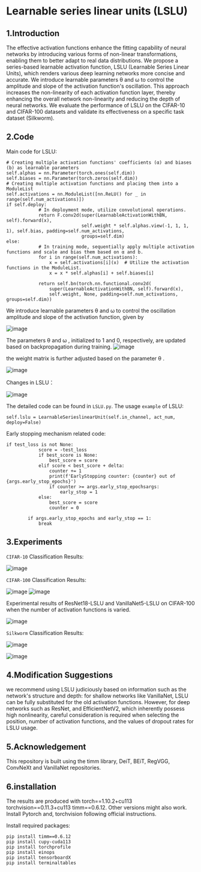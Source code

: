 # Learnable series linear units (LSLU)
## 1.Introduction
The effective activation functions enhance the fitting capability of neural networks by introducing various forms of non-linear transformations, enabling them to better adapt to real data distributions. We propose a series-based learnable activation function, LSLU (Learnable Series Linear Units), which renders various deep learning networks more concise and accurate. We introduce learnable parameters θ and ω to control the amplitude and slope of the activation function's oscillation. This approach increases the non-linearity of each activation function layer, thereby enhancing the overall network non-linearity and reducing the depth of neural networks. We evaluate the performance of LSLU on the CIFAR-10 and CIFAR-100 datasets and validate its effectiveness on a specific task dataset (Silkworm).
## 2.Code
Main code for LSLU:
```
# Creating multiple activation functions' coefficients (α) and biases (b) as learnable parameters
self.alphas = nn.Parameter(torch.ones(self.dim))
self.biases = nn.Parameter(torch.zeros(self.dim))       
# Creating multiple activation functions and placing them into a ModuleList
self.activations = nn.ModuleList([nn.ReLU() for _ in range(self.num_activations)])
if self.deploy:
            # In deployment mode, utilize convolutional operations.
            return F.conv2d(super(LearnableActivationWithBN, self).forward(x),
                            self.weight * self.alphas.view(-1, 1, 1, 1), self.bias, padding=self.num_activations,
                            groups=self.dim)
else:
            # In training mode, sequentially apply multiple activation functions and scale and bias them based on α and b.
            for i in range(self.num_activations):
                x = self.activations[i](x)  # Utilize the activation functions in the ModuleList.
                x = x * self.alphas[i] + self.biases[i]

            return self.bn(torch.nn.functional.conv2d(
                super(LearnableActivationWithBN, self).forward(x),
                self.weight, None, padding=self.num_activations, groups=self.dim))        
```
We introduce learnable parameters  θ and  ω to control the oscillation amplitude and slope of the activation function, given by

![image](https://github.com/vontran2021/Learnable-series-linear-units-LSLU/assets/97432746/b4c63330-5edd-404d-8b30-fcc4db57601f)

The parameters θ  and ω , initialized to 1 and 0, respectively, are updated based on backpropagation during training.
![image](https://github.com/vontran2021/Learnable-series-linear-units-LSLU/assets/97432746/7d9ba6f4-6655-46b5-9a9d-810e0c2a1c65)

the weight matrix is further adjusted based on the parameter θ .

![image](https://github.com/vontran2021/Learnable-series-linear-units-LSLU/assets/97432746/73183f03-7460-4273-adc0-43d63a69433a)

Changes in LSLU：

![image](https://github.com/vontran2021/Learnable-series-linear-units-LSLU/assets/97432746/65517ba5-9eb8-4b15-b4a5-6605728e5a21)

The detailed code can be found in `LSLU.py`.
The usage `example` of LSLU:
```
self.lslu = LearnableSerieslinearUnit(self.in_channel, act_num, deploy=False)
```
Early stopping mechanism related code:

```
if test_loss is not None:
            score = -test_loss
            if best_score is None:
                best_score = score
            elif score < best_score + delta:
                counter += 1
                print(f'EarlyStopping counter: {counter} out of {args.early_stop_epochs}')
                if counter >= args.early_stop_epochsargs:
                    early_stop = 1
            else:
                best_score = score
                counter = 0

        if args.early_stop_epochs and early_stop == 1:
            break
```
## 3.Experiments
`CIFAR-10` Classification Results:

![image](https://github.com/vontran2021/Learnable-series-linear-units-LSLU/assets/97432746/5d036d3a-3ed3-4b5b-8b9d-b12d4f2871e4)


`CIFAR-100` Classification Results:

![image](https://github.com/vontran2021/Learnable-series-linear-units-LSLU/assets/97432746/6dbfcd14-7057-4e33-83f9-14d1c892349e) ![image](https://github.com/vontran2021/Learnable-series-linear-units-LSLU/assets/97432746/82a1017e-33a7-48af-9ac8-08ca1a1ad2a0)


Experimental results of ResNet18-LSLU and VanillaNet5-LSLU on CIFAR-100 when the number of activation functions is varied.

![image](https://github.com/vontran2021/Learnable-series-linear-units-LSLU/assets/97432746/76afa2de-8a67-4196-bf99-ddbe359456f1)


`Silkworm` Classification Results:

![image](https://github.com/vontran2021/Learnable-series-linear-units-LSLU/assets/97432746/6cdf2bcb-57dc-4204-9d33-25f9eeaeccb2)

![image](https://github.com/vontran2021/Learnable-series-linear-units-LSLU/assets/97432746/65876916-7c59-4158-8038-0ee685a15003)

## 4.Modification Suggestions
we recommend using LSLU judiciously based on information such as the network's structure and depth: for shallow networks like VanillaNet, LSLU can be fully substituted for the old activation functions. However, for deep networks such as ResNet, and EfficientNetV2, which inherently possess high nonlinearity, careful consideration is required when selecting the position, number of activation functions, and the values of dropout rates for LSLU usage.

## 5.Acknowledgement
This repository is built using the timm library, DeiT, BEiT, RegVGG, ConvNeXt and VanillaNet repositories.

## 6.installation
The results are produced with torch==1.10.2+cu113 torchvision==0.11.3+cu113 timm==0.6.12. Other versions might also work.
Install Pytorch and, torchvision following official instructions.

Install required packages:
```
pip install timm==0.6.12
pip install cupy-cuda113
pip install torchprofile
pip install einops
pip install tensorboardX
pip install terminaltables
```
